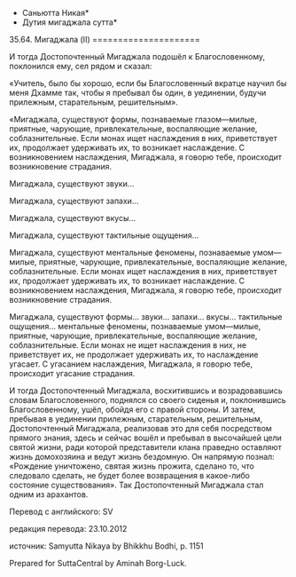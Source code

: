 * Саньютта Никая*
* Дутия мигаджала сутта*

35\.64\. Мигаджала \(II\)
\=\=\=\=\=\=\=\=\=\=\=\=\=\=\=\=\=\=\=\=\=

И тогда Достопочтенный Мигаджала подошёл к Благословенному, поклонился ему, сел рядом и сказал:

«Учитель, было бы хорошо, если бы Благословенный вкратце научил бы меня Дхамме так, чтобы я пребывал бы один, в уединении, будучи прилежным, старательным, решительным»\.

«Мигаджала, существуют формы, познаваемые глазом—милые, приятные, чарующие, привлекательные, воспаляющие желание, соблазнительные\. Если монах ищет наслаждения в них, приветствует их, продолжает удерживать их, то возникает наслаждение\. С возникновением наслаждения, Мигаджала, я говорю тебе, происходит возникновение страдания\.

Мигаджала, существуют звуки…

Мигаджала, существуют запахи…

Мигаджала, существуют вкусы…

Мигаджала, существуют тактильные ощущения…

Мигаджала, существуют ментальные феномены, познаваемые умом—милые, приятные, чарующие, привлекательные, воспаляющие желание, соблазнительные\. Если монах ищет наслаждения в них, приветствует их, продолжает удерживать их, то возникает наслаждение\. С возникновением наслаждения, Мигаджала, я говорю тебе, происходит возникновение страдания\.

Мигаджала, существуют формы… звуки… запахи… вкусы… тактильные ощущения… ментальные феномены, познаваемые умом—милые, приятные, чарующие, привлекательные, воспаляющие желание, соблазнительные\. Если монах не ищет наслаждения в них, не приветствует их, не продолжает удерживать их, то наслаждение угасает\. С угасанием наслаждения, Мигаджала, я говорю тебе, происходит угасание страдания\.

И тогда Достопочтенный Мигаджала, восхитившись и возрадовавшись словам Благословенного, поднялся со своего сиденья и, поклонившись Благословенному, ушёл, обойдя его с правой стороны\. И затем, пребывая в уединении прилежным, старательным, решительным, Достопочтенный Мигаджала, реализовав это для себя посредством прямого знания, здесь и сейчас вошёл и пребывал в высочайшей цели святой жизни, ради которой представители клана праведно оставляют жизнь домохозяина и ведут жизнь бездомную\. Он напрямую познал: «Рождение уничтожено, святая жизнь прожита, сделано то, что следовало сделать, не будет более возвращения в какое\-либо состояние существования»\. Так Достопочтенный Мигаджала стал одним из арахантов\.

Перевод с английского: SV

редакция перевода: 23\.10\.2012

источник: Samyutta Nikaya by Bhikkhu Bodhi, p\. 1151

Prepared for SuttaCentral by Aminah Borg\-Luck\.